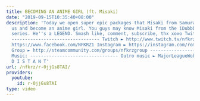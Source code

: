 ```yaml
---
title: BECOMING AN ANIME GIRL (ft. Misaki)
date: "2019-09-15T10:35:40+08:00"
description: 'Today we open super epic packages that Misaki from Samurai Buyer sent
  us and become an anime girl. You guys may know Misaki from the iDubbbz "Bad Unboxing"
  series. He''s a LEGEND. Smash like, comment, subscribe, thx xoxo Twitter ► https://twitter.com/NFKRZAlt
  --------------------------------- Twitch ► http://www.twitch.tv/nfkrz Facebook ►
  https://www.facebook.com/NFKRZ1 Instagram ► https://instagram.com/roman_nfkrz/ Steam
  Group ► http://steamcommunity.com/groups/nfkrzgroup ---------------------------------
  Music: --------------------------------- Outro music ► MajorLeagueWobs/Holder -
  D I S T A N T'
url: /nfkrz/r-0jjGs8TAI/
providers:
  youtube:
    id: r-0jjGs8TAI
type: video
---
```

